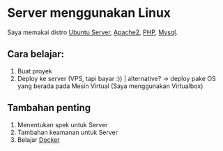 # Server menggunakan Linux

Saya memakai distro [Ubuntu Server](https://ubuntu.com/download/server), [Apache2](Apache1.md), [PHP](PHP1.md), [Mysql](Mysql1.md).

## Cara belajar:

1. Buat proyek
2. Deploy ke server (VPS, tapi bayar :)) | alternative? -> deploy pake OS yang berada pada Mesin Virtual (Saya menggunakan Virtualbox)

## Tambahan penting

1. Menentukan spek untuk Server
2. Tambahan keamanan untuk Server
3. Belajar [Docker](../Docker/README.md)
